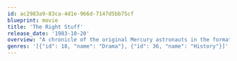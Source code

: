 ```yaml
---
id: ac2983a9-83ca-4d1e-966d-7147d5bb75cf
blueprint: movie
title: 'The Right Stuff'
release_date: '1983-10-20'
overview: "A chronicle of the original Mercury astronauts in the formation of America's space program: Alan Shepherd, the first American in space; Gus Grissom, the benighted astronaut for whom nothing works out as planned; John Glenn, the straight-arrow 'boy scout' of the bunch who was the first American to orbit the earth; and the remaining pilots: Deke Slayton, Scott Carpenter and Wally Schirra."
genres: '[{"id": 18, "name": "Drama"}, {"id": 36, "name": "History"}]'
---
```

